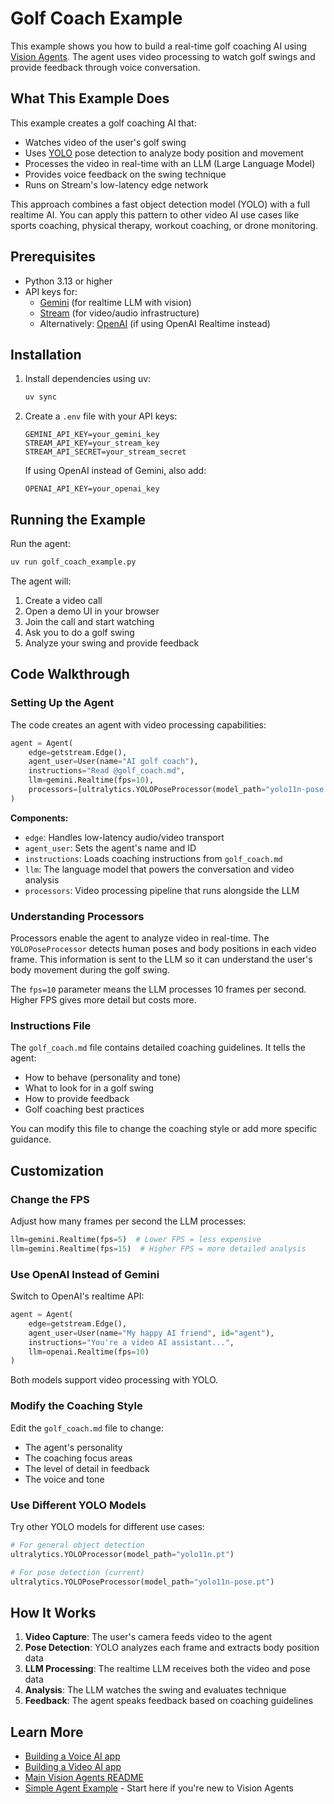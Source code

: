 # Golf Coach Example

This example shows you how to build a real-time golf coaching AI using [Vision Agents](https://visionagents.ai/). The agent uses video processing to watch golf swings and provide feedback through voice conversation.

## What This Example Does

This example creates a golf coaching AI that:
- Watches video of the user's golf swing
- Uses [YOLO](https://www.ultralytics.com/yolo) pose detection to analyze body position and movement
- Processes the video in real-time with an LLM (Large Language Model)
- Provides voice feedback on the swing technique
- Runs on Stream's low-latency edge network

This approach combines a fast object detection model (YOLO) with a full realtime AI. You can apply this pattern to other video AI use cases like sports coaching, physical therapy, workout coaching, or drone monitoring.

## Prerequisites

- Python 3.13 or higher
- API keys for:
  - [Gemini](https://ai.google.dev/) (for realtime LLM with vision)
  - [Stream](https://getstream.io/) (for video/audio infrastructure)
  - Alternatively: [OpenAI](https://openai.com) (if using OpenAI Realtime instead)

## Installation

1. Install dependencies using uv:
   ```bash
   uv sync
   ```

2. Create a `.env` file with your API keys:
   ```
   GEMINI_API_KEY=your_gemini_key
   STREAM_API_KEY=your_stream_key
   STREAM_API_SECRET=your_stream_secret
   ```

   If using OpenAI instead of Gemini, also add:
   ```
   OPENAI_API_KEY=your_openai_key
   ```

## Running the Example

Run the agent:
```bash
uv run golf_coach_example.py
```

The agent will:
1. Create a video call
2. Open a demo UI in your browser
3. Join the call and start watching
4. Ask you to do a golf swing
5. Analyze your swing and provide feedback

## Code Walkthrough

### Setting Up the Agent

The code creates an agent with video processing capabilities:

```python
agent = Agent(
    edge=getstream.Edge(),
    agent_user=User(name="AI golf coach"),
    instructions="Read @golf_coach.md",
    llm=gemini.Realtime(fps=10),
    processors=[ultralytics.YOLOPoseProcessor(model_path="yolo11n-pose.pt")],
)
```

**Components:**
- `edge`: Handles low-latency audio/video transport
- `agent_user`: Sets the agent's name and ID
- `instructions`: Loads coaching instructions from `golf_coach.md`
- `llm`: The language model that powers the conversation and video analysis
- `processors`: Video processing pipeline that runs alongside the LLM

### Understanding Processors

Processors enable the agent to analyze video in real-time. The `YOLOPoseProcessor` detects human poses and body positions in each video frame. This information is sent to the LLM so it can understand the user's body movement during the golf swing.

The `fps=10` parameter means the LLM processes 10 frames per second. Higher FPS gives more detail but costs more.


### Instructions File

The `golf_coach.md` file contains detailed coaching guidelines. It tells the agent:
- How to behave (personality and tone)
- What to look for in a golf swing
- How to provide feedback
- Golf coaching best practices

You can modify this file to change the coaching style or add more specific guidance.

## Customization

### Change the FPS

Adjust how many frames per second the LLM processes:
```python
llm=gemini.Realtime(fps=5)  # Lower FPS = less expensive
llm=gemini.Realtime(fps=15)  # Higher FPS = more detailed analysis
```

### Use OpenAI Instead of Gemini

Switch to OpenAI's realtime API:
```python
agent = Agent(
    edge=getstream.Edge(),
    agent_user=User(name="My happy AI friend", id="agent"),
    instructions="You're a video AI assistant...",
    llm=openai.Realtime(fps=10)
)
```

Both models support video processing with YOLO.

### Modify the Coaching Style

Edit the `golf_coach.md` file to change:
- The agent's personality
- The coaching focus areas
- The level of detail in feedback
- The voice and tone

### Use Different YOLO Models

Try other YOLO models for different use cases:
```python
# For general object detection
ultralytics.YOLOProcessor(model_path="yolo11n.pt")

# For pose detection (current)
ultralytics.YOLOPoseProcessor(model_path="yolo11n-pose.pt")
```

## How It Works

1. **Video Capture**: The user's camera feeds video to the agent
2. **Pose Detection**: YOLO analyzes each frame and extracts body position data
3. **LLM Processing**: The realtime LLM receives both the video and pose data
4. **Analysis**: The LLM watches the swing and evaluates technique
5. **Feedback**: The agent speaks feedback based on coaching guidelines


## Learn More

- [Building a Voice AI app](https://visionagents.ai/introduction/voice-agents)
- [Building a Video AI app](https://visionagents.ai/introduction/video-agents)
- [Main Vision Agents README](../../README.md)
- [Simple Agent Example](../01_simple_agent_example) - Start here if you're new to Vision Agents

